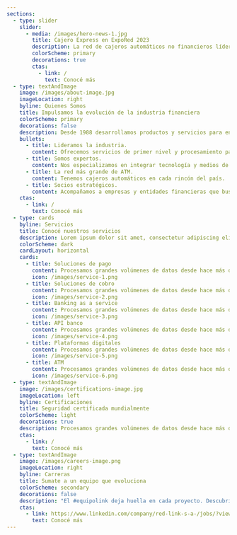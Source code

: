 ```yaml
---
sections:
  - type: slider
    slider:
      - media: /images/hero-news-1.jpg
        title: Cajero Express en ExpoRed 2023
        description: La red de cajeros automáticos no financieros líder en el mercado del sector expendedor, será uno de los protagonistas de la muestra organizada por YPF y la Asociación de Operadores.
        colorScheme: primary
        decorations: true
        ctas:
          - link: /
            text: Conocé más
  - type: textAndImage
    image: /images/about-image.jpg
    imageLocation: right
    byline: Quienes Somos
    title: Impulsamos la evolución de la industria financiera
    colorScheme: primary
    decorations: false
    description: Desde 1988 desarrollamos productos y servicios para entidades financieras, organismos gubernamentales y empresas de todo Argentina.
    bullets:
      - title: Lideramos la industria.
        content: Ofrecemos servicios de primer nivel y procesamiento para grandes volúmenes de datos.
      - title: Somos expertos.
        content: Nos especializamos en integrar tecnología y medios de pago en diferentes plataformas.
      - title: La red más grande de ATM.
        content: Tenemos cajeros automáticos en cada rincón del país.
      - title: Socios estratégicos.
        content: Acompañamos a empresas y entidades financieras que buscan expandirse en Argentina.
    ctas:
      - link: /
        text: Conocé más
  - type: cards
    byline: Servicios
    title: Conocé nuestros servicios
    description: Lorem ipsum dolor sit amet, consectetur adipiscing elit. Duis enim leo, ornare ut aliquet et, euismod bibendum ex. In volutpat sollicitudin purus quis consectetur.
    colorScheme: dark
    cardLayout: horizontal
    cards:
      - title: Soluciones de pago
        content: Procesamos grandes volúmenes de datos desde hace más de 30 años y con los más altos estándares de seguridad.
        icon: /images/service-1.png
      - title: Soluciones de cobro
        content: Procesamos grandes volúmenes de datos desde hace más de 30 años y con los más altos estándares de seguridad.
        icon: /images/service-2.png
      - title: Banking as a service
        content: Procesamos grandes volúmenes de datos desde hace más de 30 años y con los más altos estándares de seguridad.
        icon: /images/service-3.png
      - title: API banco
        content: Procesamos grandes volúmenes de datos desde hace más de 30 años y con los más altos estándares de seguridad.
        icon: /images/service-4.png
      - title: Plataformas digitales
        content: Procesamos grandes volúmenes de datos desde hace más de 30 años y con los más altos estándares de seguridad.
        icon: /images/service-5.png
      - title: ATM
        content: Procesamos grandes volúmenes de datos desde hace más de 30 años y con los más altos estándares de seguridad.
        icon: /images/service-6.png
  - type: textAndImage
    image: /images/certifications-image.jpg
    imageLocation: left
    byline: Certificaciones
    title: Seguridad certificada mundialmente
    colorScheme: light
    decorations: true
    description: Procesamos grandes volúmenes de datos desde hace más de 30 años y con los más altos estándares de seguridad. Bancos, entidades financieras y empresas eligen nuestros productos y servicios para una experiencia sin fricciones.
    ctas:
      - link: /
        text: Conocé más
  - type: textAndImage
    image: /images/careers-image.png
    imageLocation: right
    byline: Carreras
    title: Sumate a un equipo que evoluciona
    colorScheme: secondary
    decorations: false
    description: "El #equipolink deja huella en cada proyecto. Descubrí nuestro ADN y conocé las búsquedas abiertas."
    ctas:
      - link: https://www.linkedin.com/company/red-link-s-a-/jobs/?viewAsMember=true
        text: Conocé más
---
```


